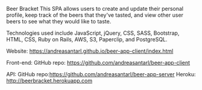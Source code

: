 Beer Bracket
This SPA allows users to create and update their personal profile,
keep track of the beers that they've tasted, and view other user beers
to see what they would like to taste.

Technologies used include JavaScript, jQuery, CSS, SASS, Bootstrap,
HTML, CSS, Ruby on Rails, AWS, S3, Paperclip, and PostgreSQL.

Website: https://andreasantarl.github.io/beer-app-client/index.html

Front-end:
GitHub repo: https://github.com/andreasantarl/beer-app-client

API:
GitHub repo:https://github.com/andreasantarl/beer-app-server
Heroku: http://beerbracket.herokuapp.com
